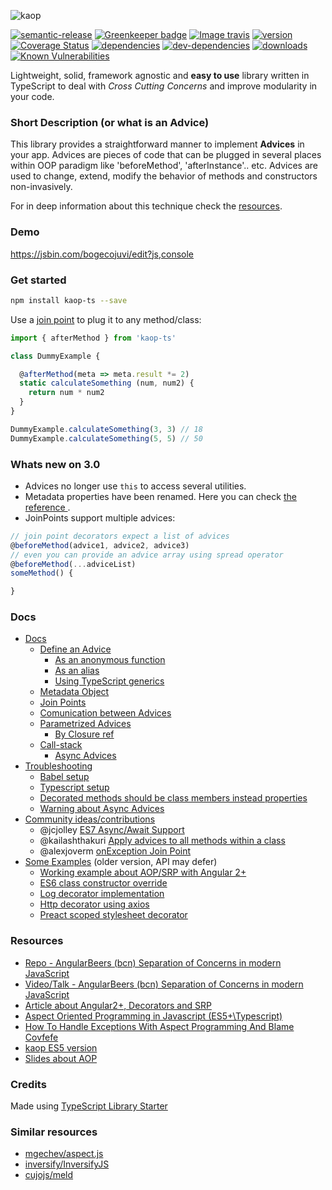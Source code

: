 ![kaop](http://i.imgur.com/6biEpsq.png)

[![semantic-release](https://img.shields.io/badge/%20%20%F0%9F%93%A6%F0%9F%9A%80-semantic--release-e10079.svg)](https://github.com/semantic-release/semantic-release)
[![Greenkeeper badge](https://badges.greenkeeper.io/k1r0s/kaop-ts.svg)](https://greenkeeper.io/)
[![Image travis](https://travis-ci.org/k1r0s/kaop-ts.svg?branch=master)](https://travis-ci.org/k1r0s/)
[![version](https://img.shields.io/npm/v/kaop-ts.svg)](https://www.npmjs.com/package/kaop-ts/)
[![Coverage Status](https://coveralls.io/repos/github/k1r0s/kaop-ts/badge.svg?branch=master)](https://coveralls.io/github/k1r0s/kaop-ts?branch=master)
[![dependencies](https://david-dm.org/k1r0s/kaop-ts/status.svg)](https://david-dm.org/k1r0s/kaop-ts/status.svg)
[![dev-dependencies](https://david-dm.org/k1r0s/kaop-ts/dev-status.svg)](https://www.npmjs.com/package/kaop-ts)
[![downloads](https://img.shields.io/npm/dm/kaop-ts.svg)](https://www.npmjs.com/package/kaop-ts)
[![Known Vulnerabilities](https://snyk.io/test/npm/kaop-ts/badge.svg)](https://snyk.io/test/npm/kaop-ts)

Lightweight, solid, framework agnostic and **easy to use** library written in TypeScript to deal with *Cross Cutting Concerns* and improve modularity in your code.

### Short Description (or what is an Advice)

This library provides a straightforward manner to implement **Advices** in your app. Advices are pieces of code that can be plugged in several places within OOP paradigm like 'beforeMethod', 'afterInstance'.. etc. Advices are used to change, extend, modify the behavior of methods and constructors non-invasively.

For in deep information about this technique check the [resources](#resources).

### Demo

https://jsbin.com/bogecojuvi/edit?js,console

### Get started

```bash
npm install kaop-ts --save
```
Use a [join point](/docs/api.md#available-join-points) to plug it to any method/class:

```javascript
import { afterMethod } from 'kaop-ts'

class DummyExample {

  @afterMethod(meta => meta.result *= 2)
  static calculateSomething (num, num2) {
    return num * num2
  }
}

DummyExample.calculateSomething(3, 3) // 18
DummyExample.calculateSomething(5, 5) // 50
```

### Whats new on 3.0

- Advices no longer use `this` to access several utilities.
- Metadata properties have been renamed. Here you can check [the reference ](https://github.com/k1r0s/kaop-ts/blob/master/docs/api.md#metadata).
- JoinPoints support multiple advices:

```javascript
// join point decorators expect a list of advices
@beforeMethod(advice1, advice2, advice3)
// even you can provide an advice array using spread operator
@beforeMethod(...adviceList)
someMethod() {

}

```

### Docs

- [Docs](/docs/api.md)
  - [Define an Advice](/docs/api.md#how-do-i-define-an-advice)
    - [As an anonymous function](/docs/api.md#as-an-anonymous-function-warning-about-lambda)
    - [As an alias](/docs/api.md#as-an-alias)
    - [Using TypeScript generics](/docs/api.md#using-typescript-generics)
  - [Metadata Object](/docs/api.md#metadata)
  - [Join Points](/docs/api.md#available-join-points)
  - [Comunication between Advices](/docs/api.md#comunication-between-advices-or-decorated-method-metadata)
  - [Parametrized Advices](/docs/api.md#receiving-params)
    - [By Closure ref](/docs/api.md#by-closure-reference)
  - [Call-stack](/docs/api.md#call-stack)
    - [Async Advices](/docs/api.md#async-advices)
- [Troubleshooting](/docs/faq.md)
  - [Babel setup](/docs/faq.md#babel)
  - [Typescript setup](/docs/faq.md#typescript)
  - [Decorated methods should be class members instead properties](/docs/faq.md#do-not-reassign-methods-or-use-decorators-on-arrow-functions-ie-public-something----)
  - [Warning about Async Advices](/docs/faq.md#avoid-async-advices-with-some-frameworks-functions-ie-react-render-function)
- [Community ideas/contributions](/docs/community.md)
  - @jcjolley [ES7 Async/Await Support](/docs/community.md#es7-asyncawait-support)
  - @kailashthakuri [Apply advices to all methods within a class](https://github.com/k1r0s/kaop-ts/issues/89#issuecomment-381523350)
  - @alexjoverm [onException Join Point](https://github.com/k1r0s/kaop-ts/pull/4)
- [Some Examples](/docs/examples.md)
  (older version, API may defer)
  - [Working example about AOP/SRP with Angular 2+](https://github.com/k1r0s/angular2-srp-showcase)
  - [ES6 class constructor override ](https://github.com/k1r0s/babel-ts-es6-constructor-override)
  - [Log decorator implementation](/docs/examples.md#log-decorator)
  - [Http decorator using axios](/docs/examples.md#http-decorator)
  - [Preact scoped stylesheet decorator](/docs/examples.md#preact-scoped-stylesheet-decorator)


### Resources


- [Repo - AngularBeers (bcn) Separation of Concerns in modern JavaScript](https://github.com/k1r0s/angular-beers-dec19-separation-of-concerns)
- [Video/Talk - AngularBeers (bcn) Separation of Concerns in modern JavaScript](https://www.youtube.com/watch?v=DPJSkpArYK0)
- [Article about Angular2+, Decorators and SRP](https://hackernoon.com/angular-tutorial-separation-of-concerns-using-es7-decorators-ed6c9756265)
- [Aspect Oriented Programming in Javascript (ES5+\Typescript)](https://hackernoon.com/aspect-oriented-programming-in-javascript-es5-typescript-d751dda576d0)
- [How To Handle Exceptions With Aspect Programming And Blame Covfefe](https://hackernoon.com/today-im-gonna-show-you-a-brief-yet-useful-example-about-aspect-oriented-programming-b79b2cede864)
- [kaop ES5 version](https://github.com/k1r0s/kaop)
- [Slides about AOP](https://k1r0s.github.io/aop-intro/)

### Credits

Made using [TypeScript Library Starter](https://github.com/alexjoverm/typescript-library-starter/)

### Similar resources

- [mgechev/aspect.js](https://github.com/mgechev/aspect.js)
- [inversify/InversifyJS](https://github.com/inversify/InversifyJS/)
- [cujojs/meld](https://github.com/cujojs/meld)
